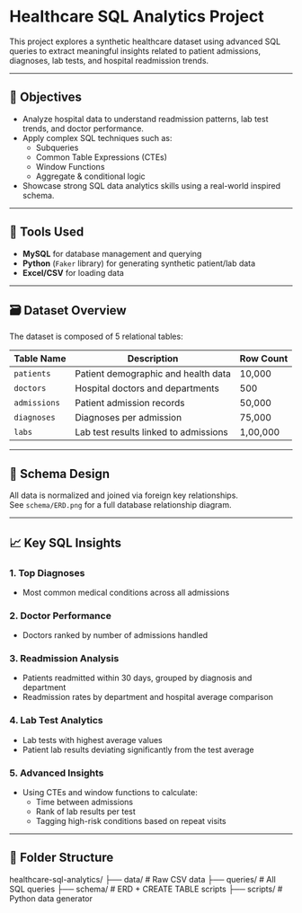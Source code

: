 # Healthcare SQL Analytics Project

This project explores a synthetic healthcare dataset using advanced SQL queries to extract meaningful insights related to patient admissions, diagnoses, lab tests, and hospital readmission trends.

---

## 📌 Objectives

- Analyze hospital data to understand readmission patterns, lab test trends, and doctor performance.
- Apply complex SQL techniques such as:
  - Subqueries
  - Common Table Expressions (CTEs)
  - Window Functions
  - Aggregate & conditional logic
- Showcase strong SQL data analytics skills using a real-world inspired schema.

---

## 🧰 Tools Used

- **MySQL** for database management and querying
- **Python** (`Faker` library) for generating synthetic patient/lab data
- **Excel/CSV** for loading data

---

## 🗃️ Dataset Overview

The dataset is composed of 5 relational tables:

| Table Name   | Description                          | Row Count |
|--------------|--------------------------------------|-----------|
| `patients`   | Patient demographic and health data  | 10,000    |
| `doctors`    | Hospital doctors and departments     | 500       |
| `admissions` | Patient admission records            | 50,000    |
| `diagnoses`  | Diagnoses per admission              | 75,000    |
| `labs`       | Lab test results linked to admissions| 1,00,000  |

---

## 🧠 Schema Design

All data is normalized and joined via foreign key relationships.  
See `schema/ERD.png` for a full database relationship diagram.

---

## 📈 Key SQL Insights

### 1. Top Diagnoses
- Most common medical conditions across all admissions

### 2. Doctor Performance
- Doctors ranked by number of admissions handled

### 3. Readmission Analysis
- Patients readmitted within 30 days, grouped by diagnosis and department
- Readmission rates by department and hospital average comparison

### 4. Lab Test Analytics
- Lab tests with highest average values
- Patient lab results deviating significantly from the test average

### 5. Advanced Insights
- Using CTEs and window functions to calculate:
  - Time between admissions
  - Rank of lab results per test
  - Tagging high-risk conditions based on repeat visits

---

## 🧾 Folder Structure

healthcare-sql-analytics/
├── data/ # Raw CSV data
├── queries/ # All SQL queries
├── schema/ # ERD + CREATE TABLE scripts
├── scripts/ # Python data generator

